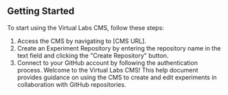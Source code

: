 ## Getting Started

To start using the Virtual Labs CMS, follow these steps:

1. Access the CMS by navigating to [CMS URL].
2. Create an Experiment Repository by entering the repository name in the text field and clicking the "Create Repository" button.
3. Connect to your GitHub account by following the authentication process.
   Welcome to the Virtual Labs CMS! This help document provides guidance on using the CMS to create and edit experiments in collaboration with GitHub repositories.
